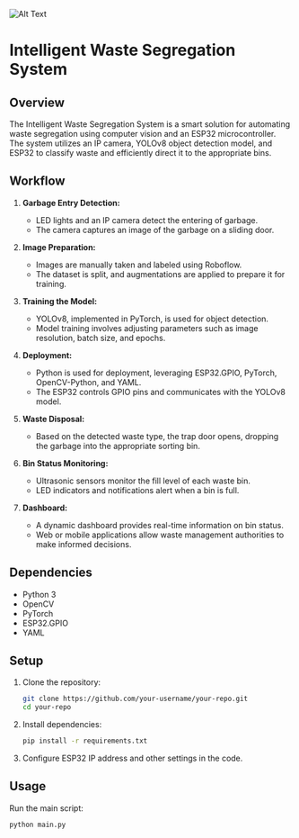 ![Alt Text]([https://github.com/nikibeep/WasteWise-IOT-and-Computer-Vision-Project/raw/main/Bin23.gif](https://github.com/nikibeep/WasteWise-IOT-and-Computer-Vision-Project/Bin23.gif))
# Intelligent Waste Segregation System

## Overview

The Intelligent Waste Segregation System is a smart solution for automating waste segregation using computer vision and an ESP32 microcontroller. The system utilizes an IP camera, YOLOv8 object detection model, and ESP32 to classify waste and efficiently direct it to the appropriate bins.

## Workflow

1. **Garbage Entry Detection:**
   - LED lights and an IP camera detect the entering of garbage.
   - The camera captures an image of the garbage on a sliding door.

2. **Image Preparation:**
   - Images are manually taken and labeled using Roboflow.
   - The dataset is split, and augmentations are applied to prepare it for training.

3. **Training the Model:**
   - YOLOv8, implemented in PyTorch, is used for object detection.
   - Model training involves adjusting parameters such as image resolution, batch size, and epochs.

4. **Deployment:**
   - Python is used for deployment, leveraging ESP32.GPIO, PyTorch, OpenCV-Python, and YAML.
   - The ESP32 controls GPIO pins and communicates with the YOLOv8 model.

5. **Waste Disposal:**
   - Based on the detected waste type, the trap door opens, dropping the garbage into the appropriate sorting bin.

6. **Bin Status Monitoring:**
   - Ultrasonic sensors monitor the fill level of each waste bin.
   - LED indicators and notifications alert when a bin is full.

7. **Dashboard:**
   - A dynamic dashboard provides real-time information on bin status.
   - Web or mobile applications allow waste management authorities to make informed decisions.

## Dependencies

- Python 3
- OpenCV
- PyTorch
- ESP32.GPIO
- YAML

## Setup

1. Clone the repository:

    ```bash
    git clone https://github.com/your-username/your-repo.git
    cd your-repo
    ```

2. Install dependencies:

    ```bash
    pip install -r requirements.txt
    ```

3. Configure ESP32 IP address and other settings in the code.

## Usage

Run the main script:

```bash
python main.py
